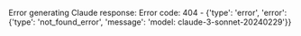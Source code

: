 <!-- 
Generated by: claude
Prompt type: sources
Generated at: 2025-06-06T23:45:54.466460
-->

Error generating Claude response: Error code: 404 - {'type': 'error', 'error': {'type': 'not_found_error', 'message': 'model: claude-3-sonnet-20240229'}}